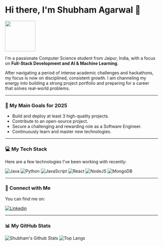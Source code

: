 # Hi there, I'm Shubham Agarwal 👋

<img src="https://media.giphy.com/media/M9gbBd9nbDrOTu1Mqx/giphy.gif" width="100">

I'm a passionate Computer Science student from Jaipur, India, with a focus on **Full-Stack Development and AI & Machine Learning**. 

After navigating a period of intense academic challenges and hackathons, my focus is now on disciplined, consistent growth. I am channeling my energy into building a strong project portfolio and preparing for a career that solves real-world problems.

---

### 🎯 My Main Goals for 2025

* Build and deploy at least 3 high-quality projects.
* Contribute to an open-source project.
* Secure a challenging and rewarding role as a Software Engineer.
* Continuously learn and master new technologies.

---

### 💻 My Tech Stack

Here are a few technologies I've been working with recently:

![Java](https://img.shields.io/badge/java-%23ED8B00.svg?style=for-the-badge&logo=openjdk&logoColor=white)
![Python](https://img.shields.io/badge/python-3670A0?style=for-the-badge&logo=python&logoColor=ffdd54)
![JavaScript](https://img.shields.io/badge/javascript-%23323330.svg?style=for-the-badge&logo=javascript&logoColor=%23F7DF1E)
![React](https://img.shields.io/badge/react-%2320232a.svg?style=for-the-badge&logo=react&logoColor=%2361DAFB)
![NodeJS](https://img.shields.io/badge/node.js-6DA55F?style=for-the-badge&logo=node.js&logoColor=white)
![MongoDB](https://img.shields.io/badge/MongoDB-%234ea94b.svg?style=for-the-badge&logo=mongodb&logoColor=white)

---

### 🤝 Connect with Me

You can find me on:

[![Linkedin](https://img.shields.io/badge/linkedin-%230077B5.svg?style=for-the-badge&logo=linkedin&logoColor=white)](https://www.linkedin.com/in/shubham-agarwal-0822002a4/)

---

### 📊 My GitHub Stats

![Shubham's Github Stats](https://github-readme-stats.vercel.app/api?username=ShubhamAg01&show_icons=true&theme=radical)
![Top Langs](https://github-readme-stats.vercel.app/api/top-langs/?username=ShubhamAg01&layout=compact&theme=radical)
